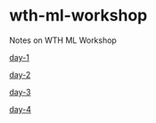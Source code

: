 # wth-ml-workshop
Notes on WTH ML Workshop

[day-1](https://github.com/ryubidragonfire/wth-ml-workshop/blob/master/day-1.md)

[day-2](https://github.com/ryubidragonfire/wth-ml-workshop/blob/master/day-2.md)

[day-3](https://github.com/ryubidragonfire/wth-ml-workshop/blob/master/day-3.md)

[day-4](https://github.com/ryubidragonfire/wth-ml-workshop/blob/master/day-4.md)
